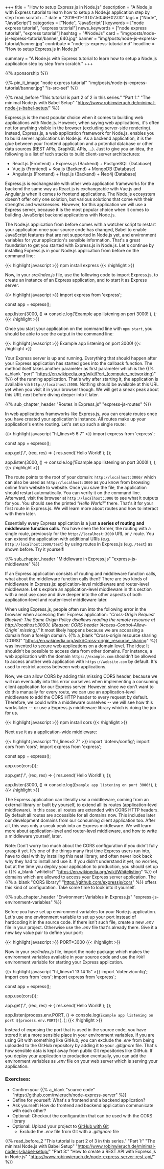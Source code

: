 +++
title = "How to setup Express.js in Node.js"
description = "A Node.js with Express tutorial to learn how to setup a Node.js application step by step from scratch ..."
date = "2019-01-13T07:50:46+02:00"
tags = ["Node", "JavaScript"]
categories = ["Node", "JavaScript"]
keywords = ["node express tutorial", "express tutorial"]
news_keywords = ["node express tutorial", "express tutorial"]
hashtag = "#NodeJs"
card = "img/posts/node-js-express-tutorial/banner_640.jpg"
banner = "img/posts/node-js-express-tutorial/banner.jpg"
contribute = "node-js-express-tutorial.md"
headline = "How to setup Express.js in Node.js"

summary = "A Node.js with Express tutorial to learn how to setup a Node.js application step by step from scratch."
+++

{{% sponsorship %}}

{{% pin_it_image "node express tutorial" "img/posts/node-js-express-tutorial/banner.jpg" "is-src-set" %}}

{{% read_before "This tutorial is part 2 of 2 in this series." "Part 1:" "The minimal Node.js with Babel Setup" "https://www.robinwieruch.de/minimal-node-js-babel-setup/" %}}

Express.js is the most popular choice when it comes to building web applications with Node.js. However, when saying web applications, it's often not for anything visible in the browser (excluding server-side rendering). Instead, Express.js, a web application framework for Node.js, enables you to build server applications in Node.js. As a backend application, it is the glue between your frontend application and a potential database or other data sources (REST APIs, GraphQL APIs, ...). Just to give you an idea, the following is a list of tech stacks to build client-server architectures:

* React.js (Frontend) + Express.js (Backend) + PostgreSQL (Database)
* Vue.js (Frontend) + Koa.js (Backend) + MongoDB (Database)
* Angular.js (Frontend) + Hapi.js (Backend) + Neo4j (Database)

Express.js is exchangeable with other web application frameworks for the backend the same way as React.js is exchangeable with Vue.js and Angular.js when it comes to frontend applications. The Node.js ecosystem doesn't offer only one solution, but various solutions that come with their strengths and weaknesses. However, for this application we will use a Express server, because it is the most popular choice when it comes to building JavaScript backend applications with Node.js.

The Node.js application from before comes with a watcher script to restart your application once your source code has changed, Babel to enable JavaScript features that are not supported in Node.js yet, and environment variables for your application's sensible information. That's a great foundation to get you started with Express.js in Node.js. Let's continue by installing Express.js in your Node.js application from before on the command line:

{{< highlight javascript >}}
npm install express
{{< /highlight >}}

Now, in your *src/index.js* file, use the following code to import Express.js, to create an instance of an Express application, and to start it as Express server:

{{< highlight javascript >}}
import express from 'express';

const app = express();

app.listen(3000, () =>
  console.log('Example app listening on port 3000!'),
);
{{< /highlight >}}

Once you start your application on the command line with `npm start`, you should be able to see the output in the command line:

{{< highlight javascript >}}
Example app listening on port 3000!
{{< /highlight >}}

Your Express server is up and running. Everything that should happen after your Express application has started goes into the callback function. The method itself takes another parameter as first parameter which is the {{% a_blank "port" "https://en.wikipedia.org/wiki/Port_(computer_networking)" %}} of the running application. That's why after starting it, the application is available via `http://localhost:3000`. Nothing should be available at this URL yet when you visit it in your browser though. We will get a sneak peak about this URL next before diving deeper into it later.

{{% sub_chapter_header "Routes in Express.js" "express-js-routes" %}}

In web applications frameworks like Express.js, you can create routes once you have created your application's instance. All routes make up your application's entire routing. Let's set up such a single route:

{{< highlight javascript "hl_lines=5 6 7" >}}
import express from 'express';

const app = express();

app.get('/', (req, res) => {
  res.send('Hello World!');
});

app.listen(3000, () =>
  console.log('Example app listening on port 3000!'),
);
{{< /highlight >}}

The route points to the root of your domain: `http://localhost:3000/` which can also be used as `http://localhost:3000` as you know from browsing online from website to website. Once you save the file, the application should restart automatically. You can verify it on the command line. Afterward, visit the browser at `http://localhost:3000` to see what it outputs for you. You should see the printed *"Hello World!"* there. That's it for your first route in Express.js. We will learn more about routes and how to interact with them later.

Essentially every Express application is a just **a series of routing and middleware function calls**. You have seen the former, the routing with a single route, previously for the `http://localhost:3000` URL or `/` route. You can extend the application with additional URIs (e.g. `http://localhost:3000/test`) by using routes in Express.js (e.g. `/test`) as shown before. Try it yourself!

{{% sub_chapter_header "Middleware in Express.js" "express-js-middleware" %}}

If an Express application consists of routing and middleware function calls, what about the middleware function calls then? There are two kinds of middleware in Express.js: application-level middleware and router-level middleware. Let's explore an application-level middleware in this section with a neat use case and dive deeper into the other aspects of both application-level and router-level middleware later.

When using Express.js, people often run into the following error in the browser when accessing their Express application: *"Cross-Origin Request Blocked: The Same Origin Policy disallows reading the remote resource at http://localhost:3000/. (Reason: CORS header ‘Access-Control-Allow-Origin’ missing)."* It most likely happens because we are accessing a domain from a foreign domain. {{% a_blank "Cross-origin resource sharing (CORS)" "https://en.wikipedia.org/wiki/Cross-origin_resource_sharing" %}} was invented to secure web applications on a domain level. The idea: It shouldn't be possible to access data from other domains. For instance, a web application with the domain `https://example.com` shouldn't be allowed to access another web application with `https://website.com` by default. It's used to restrict access between web applications.

Now, we can allow CORS by adding this missing CORS header, because we will run eventually into this error ourselves when implementing a consuming client application for our Express server. However, since we don't want to do this manually for every route, we can use an application-level middleware to add the CORS HTTP header to every request by default. Therefore, we could write a middleware ourselves -- we will see how this works later -- or use a Express.js middleware library which is doing the job for us.

{{< highlight javascript >}}
npm install cors
{{< /highlight >}}

Next use it as a application-wide middleware:

{{< highlight javascript "hl_lines=2 7" >}}
import 'dotenv/config';
import cors from 'cors';
import express from 'express';

const app = express();

app.use(cors());

app.get('/', (req, res) => {
  res.send('Hello World!');
});

app.listen(3000, () =>
  console.log(`Example app listening on port 3000!`),
);
{{< /highlight >}}

The Express application can literally *use* a middleware, coming from an external library or built by yourself, to extend all its routes (application-level middleware). In this case, all routes are extended with CORS HTTP headers. By default all routes are accessible for all domains now. This includes later our development domains from our consuming client application too. After all, this was only a sneak peak into an Express middleware. We will learn more about application-level and router-level middleware, and how to write a middleware yourself, later.

Note: Don't worry too much about the CORS configuration if you didn't fully grasp it yet. It's one of the things many first time Express users run into, have to deal with by installing this neat library, and often never look back why they had to install and use it. If you didn't understand it yet, no worries, but at the time you deploy your application to production, you should set up a {{% a_blank "whitelist" "https://en.wikipedia.org/wiki/Whitelisting" %}} of domains which are allowed to access your Express server application. The {{% a_blank "CORS library" "https://github.com/expressjs/cors" %}} offers this kind of configuration. Take some time to look into it yourself.

{{% sub_chapter_header "Environment Variables in Express.js" "express-js-environment-variables" %}}

Before you have set up environment variables for your Node.js application. Let's use one environment variable to set up your port instead of hardcoding it in the source code. If there isn't such file, create a new *.env* file in your project. Otherwise use the *.env* file that's already there. Give it a new key value pair to define your port:

{{< highlight javascript >}}
PORT=3000
{{< /highlight >}}

Now in your *src/index.js* file, import the node package which makes the environment variables available in your source code and use the `PORT` environment variable for starting your Express application.

{{< highlight javascript "hl_lines=1 13 14 15" >}}
import 'dotenv/config';
import cors from 'cors';
import express from 'express';

const app = express();

app.use(cors());

app.get('/', (req, res) => {
  res.send('Hello World!');
});

app.listen(process.env.PORT, () =>
  console.log(`Example app listening on port ${process.env.PORT}!`),
);
{{< /highlight >}}

Instead of exposing the port that is used in the source code, you have stored it at a more sensible place in your environment variables. If you are using Git with something like GitHub, you can exclude the *.env* from being uploaded to the GitHub repository by adding it to your *.gitignore* file. That's how sensible data is kept away from public Git repositories like GitHub. If you deploy your application to production eventually, you can add the environment variables as *.env* file on your web server which is serving your application.

### Exercises:

* Confirm your {{% a_blank "source code" "https://github.com/rwieruch/node-express-server" %}}
* Define for yourself: What's a frontend and a backend application?
* Ask yourself: How do frontend and backend application communicate with each other?
* Optional: Checkout the configuration that can be used with the CORS library
* Optional: Upload your project to [GitHub with Git](https://www.robinwieruch.de/git-essential-commands/)
  * Exclude the *.env* file from Git with a *.gitignore* file

{{% read_before_2 "This tutorial is part 2 of 3 in this series." "Part 1:" "The minimal Node.js with Babel Setup" "https://www.robinwieruch.de/minimal-node-js-babel-setup/" "Part 3:" "How to create a REST API with Express.js in Node.js" "https://www.robinwieruch.de/node-express-server-rest-api/" %}}